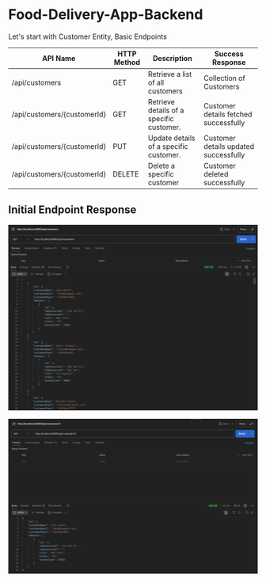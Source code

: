 # Food-Delivery-App-Backend

Let's start with Customer Entity, Basic Endpoints

| API Name | HTTP Method | Description | Success Response |
| --- | --- | --- | --- | 
| /api/customers	| GET |	Retrieve a list of all customers |	Collection of Customers |
| /api/customers/{customerId}	| GET |	Retrieve details of a specific customer. |	Customer details fetched successfully |
| /api/customers/{customerId}	| PUT |	Update details of a specific customer. |	Customer details updated successfully |
| /api/customers/{customerId}	| DELETE |	Delete a specific customer |	Customer deleted successfully |

## Initial Endpoint Response 

![alt text](markdown-images/image.png)

![alt text](markdown-images/image-1.png)